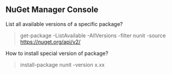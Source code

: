 NuGet Manager Console
---

List all available versions of a specific package?

>get-package -ListAvailable -AllVersions -filter nunit -source https://nuget.org/api/v2/

How to install special version of package?

>install-package nunit -version x.xx